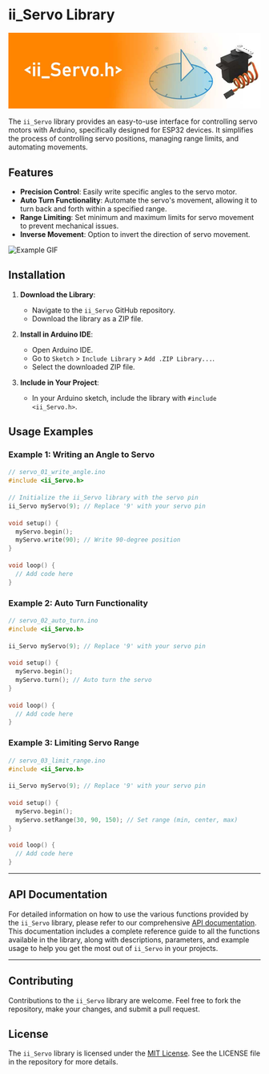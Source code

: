 # ii_Servo Library

![Example GIF](ii_servo_banner.jpg)
 
The `ii_Servo` library provides an easy-to-use interface for controlling servo motors with Arduino, specifically designed for ESP32 devices. It simplifies the process of controlling servo positions, managing range limits, and automating movements.

## Features

- **Precision Control**: Easily write specific angles to the servo motor.
- **Auto Turn Functionality**: Automate the servo's movement, allowing it to turn back and forth within a specified range.
- **Range Limiting**: Set minimum and maximum limits for servo movement to prevent mechanical issues.
- **Inverse Movement**: Option to invert the direction of servo movement.

![Example GIF](ii_servo.gif)

## Installation

1. **Download the Library**:
   - Navigate to the `ii_Servo` GitHub repository.
   - Download the library as a ZIP file.

2. **Install in Arduino IDE**:
   - Open Arduino IDE.
   - Go to `Sketch` > `Include Library` > `Add .ZIP Library...`.
   - Select the downloaded ZIP file.

3. **Include in Your Project**:
   - In your Arduino sketch, include the library with `#include <ii_Servo.h>`.

## Usage Examples

### Example 1: Writing an Angle to Servo

```cpp
// servo_01_write_angle.ino
#include <ii_Servo.h>

// Initialize the ii_Servo library with the servo pin
ii_Servo myServo(9); // Replace '9' with your servo pin

void setup() {
  myServo.begin();
  myServo.write(90); // Write 90-degree position
}

void loop() {
  // Add code here
}
```

### Example 2: Auto Turn Functionality

```cpp
// servo_02_auto_turn.ino
#include <ii_Servo.h>

ii_Servo myServo(9); // Replace '9' with your servo pin

void setup() {
  myServo.begin();
  myServo.turn(); // Auto turn the servo
}

void loop() {
  // Add code here
}
```

### Example 3: Limiting Servo Range

```cpp
// servo_03_limit_range.ino
#include <ii_Servo.h>

ii_Servo myServo(9); // Replace '9' with your servo pin

void setup() {
  myServo.begin();
  myServo.setRange(30, 90, 150); // Set range (min, center, max)
}

void loop() {
  // Add code here
}
```
---

## API Documentation

For detailed information on how to use the various functions provided by the `ii_Servo` library, please refer to our comprehensive [API documentation](https://github.com/ii-lk/ii_Servo/blob/main/API.md). This documentation includes a complete reference guide to all the functions available in the library, along with descriptions, parameters, and example usage to help you get the most out of `ii_Servo` in your projects.

---

## Contributing

Contributions to the `ii_Servo` library are welcome. Feel free to fork the repository, make your changes, and submit a pull request.

## License

The `ii_Servo` library is licensed under the [MIT License](LICENSE). See the LICENSE file in the repository for more details.
